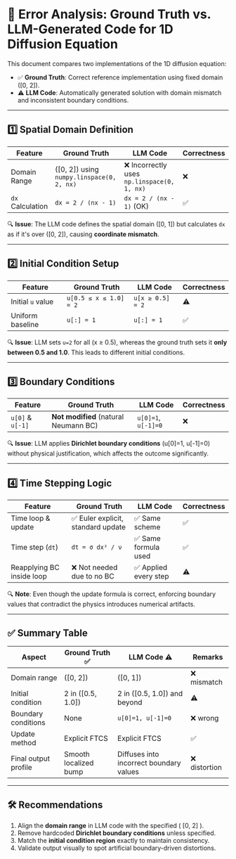 # 🧪 Error Analysis: Ground Truth vs. LLM-Generated Code for 1D Diffusion Equation

This document compares two implementations of the 1D diffusion equation:
- ✅ **Ground Truth**: Correct reference implementation using fixed domain \([0, 2]\).
- ⚠️ **LLM Code**: Automatically generated solution with domain mismatch and inconsistent boundary conditions.

---

## 1️⃣ Spatial Domain Definition

| Feature        | Ground Truth                   | LLM Code                      | Correctness |
|----------------|--------------------------------|-------------------------------|-------------|
| Domain Range   | \([0, 2]\) using `numpy.linspace(0, 2, nx)` | ❌ Incorrectly uses `np.linspace(0, 1, nx)` | ❌ |
| `dx` Calculation | `dx = 2 / (nx - 1)`          | `dx = 2 / (nx - 1)` (OK)      | ✅ |

🔍 **Issue**: The LLM code defines the spatial domain \([0, 1]\) but calculates `dx` as if it's over \([0, 2]\), causing **coordinate mismatch**.

---

## 2️⃣ Initial Condition Setup

| Feature           | Ground Truth                         | LLM Code                             | Correctness |
|--------------------|--------------------------------------|----------------------------------------|-------------|
| Initial `u` value  | `u[0.5 ≤ x ≤ 1.0] = 2`               | `u[x ≥ 0.5] = 2`                       | ⚠️ |
| Uniform baseline   | `u[:] = 1`                           | `u[:] = 1`                             | ✅ |

🔍 **Issue**: LLM sets `u=2` for all \(x ≥ 0.5\), whereas the ground truth sets it **only between 0.5 and 1.0**. This leads to different initial conditions.

---

## 3️⃣ Boundary Conditions

| Feature         | Ground Truth                | LLM Code             | Correctness |
|------------------|-----------------------------|------------------------|-------------|
| `u[0]` & `u[-1]` | **Not modified** (natural Neumann BC) | `u[0]=1`, `u[-1]=0`    | ❌ |

🔍 **Issue**: LLM applies **Dirichlet boundary conditions** \(u[0]=1, u[-1]=0\) without physical justification, which affects the outcome significantly.

---

## 4️⃣ Time Stepping Logic

| Feature             | Ground Truth                         | LLM Code                           | Correctness |
|----------------------|--------------------------------------|------------------------------------|-------------|
| Time loop & update   | ✅ Euler explicit, standard update    | ✅ Same scheme                     | ✅ |
| Time step (`dt`)     | `dt = σ dx² / ν`                    | ✅ Same formula used               | ✅ |
| Reapplying BC inside loop | ❌ Not needed due to no BC       | ✅ Applied every step              | ⚠️ |

🔍 **Note**: Even though the update formula is correct, enforcing boundary values that contradict the physics introduces numerical artifacts.

---

## ✅ Summary Table

| Aspect                      | Ground Truth ✅           | LLM Code ⚠️              | Remarks |
|-----------------------------|---------------------------|--------------------------|---------|
| Domain range                | \([0, 2]\)                 | \([0, 1]\)               | ❌ mismatch |
| Initial condition           | 2 in \([0.5, 1.0]\)        | 2 in \([0.5, 1.0]\) and beyond | ⚠️ |
| Boundary conditions         | None                      | `u[0]=1, u[-1]=0`        | ❌ wrong |
| Update method               | Explicit FTCS             | Explicit FTCS            | ✅ |
| Final output profile        | Smooth localized bump     | Diffuses into incorrect boundary values | ❌ distortion |

---

## 🛠 Recommendations

1. Align the **domain range** in LLM code with the specified \( [0, 2] \).
2. Remove hardcoded **Dirichlet boundary conditions** unless specified.
3. Match the **initial condition region** exactly to maintain consistency.
4. Validate output visually to spot artificial boundary-driven distortions.
